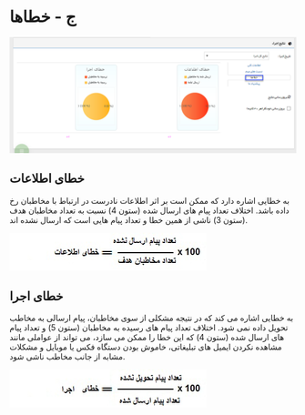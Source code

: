# ج - خطاها

![](advertising-importanterrors.png)

## خطای اطلاعات
به خطایی اشاره دارد که ممکن است بر اثر اطلاعات نادرست در ارتباط با مخاطبان رخ داده باشد. اختلاف تعداد پیام های ارسال شده (ستون 4) نسبت به تعداد مخاطبان هدف (ستون 3) ناشی از همین خطا و تعداد پیام هایی است که ارسال نشده اند. 

![](Errors2.jpg)

## خطای اجرا 
به خطایی اشاره می کند که در نتیجه مشکلی از سوی مخاطبان، پیام ارسالی به مخاطب تحویل داده نمی شود. اختلاف تعداد پیام های رسیده به مخاطبان (ستون 5) و تعداد پیام های ارسال شده (ستون 4) که این خطا را ممکن می سازد، می تواند از عواملی مانند مشاهده نکردن ایمیل های تبلیغاتی، خاموش بودن دستگاه فکس یا موبایل و مشکلات مشابه از جانب مخاطب ناشی شود. 

![](Errors3.jpg)


